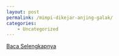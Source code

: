 ```yaml
---
layout: post
permalink: /mimpi-dikejar-anjing-galak/
categories:
    - Uncategorized
---
```


[Baca Selengkapnya](/01)
